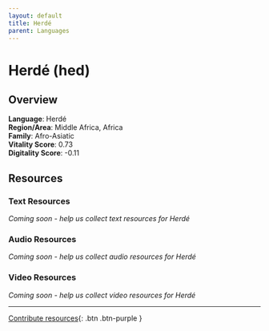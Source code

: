 ```yaml
---
layout: default
title: Herdé
parent: Languages
---
```


# Herdé (hed)

## Overview

**Language**: Herdé  
**Region/Area**: Middle Africa, Africa  
**Family**: Afro-Asiatic  
**Vitality Score**: 0.73  
**Digitality Score**: -0.11  

## Resources

### Text Resources
*Coming soon - help us collect text resources for Herdé*

### Audio Resources
*Coming soon - help us collect audio resources for Herdé*

### Video Resources
*Coming soon - help us collect video resources for Herdé*

---

[Contribute resources](https://fairtrain.github.io/){: .btn .btn-purple }
